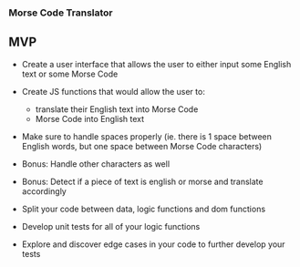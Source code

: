 ### Morse Code Translator

## MVP

-   Create a user interface that allows the user to either input some English
    text or some Morse Code

-   Create JS functions that would allow the user to:

    -   translate their English text into Morse Code
    -   Morse Code into English text

-   Make sure to handle spaces properly (ie. there is 1 space between English
    words, but one space between Morse Code characters)

-   Bonus: Handle other characters as well

-   Bonus: Detect if a piece of text is english or morse and translate
    accordingly

-   Split your code between data, logic functions and dom functions

-   Develop unit tests for all of your logic functions

-   Explore and discover edge cases in your code to further develop your tests
